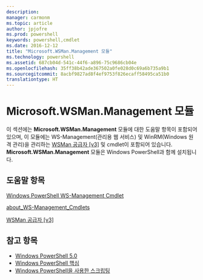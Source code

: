 ```yaml
---
description: 
manager: carmonm
ms.topic: article
author: jpjofre
ms.prod: powershell
keywords: powershell,cmdlet
ms.date: 2016-12-12
title: "Microsoft.WSMan.Management 모듈"
ms.technology: powershell
ms.assetid: 687cb04d-541c-44f6-a896-75c9686cb04e
ms.openlocfilehash: 35ff38b42ade367502a0fe028d0c69a6b735a9b1
ms.sourcegitcommit: 8acbf9827ad8f4ef9753f826ecaff58495ca51b0
translationtype: HT
---
```

# <a name="microsoftwsmanmanagement-module"></a>Microsoft.WSMan.Management 모듈
이 섹션에는 **Microsoft.WSMan.Management** 모듈에 대한 도움말 항목이 포함되어 있으며, 이 모듈에는 WS-Management(관리용 웹 서비스) 및 WinRM(Windows 원격 관리)을 관리하는 [WSMan 공급자 [v3]](https://technet.microsoft.com/en-us/library/4c3d8d36-4f7a-4211-996f-64110e4b2eb7) 및 cmdlet이 포함되어 있습니다. **Microsoft.WSMan.Management** 모듈은 Windows PowerShell과 함께 설치됩니다.

## <a name="help-topics"></a>도움말 항목
[Windows PowerShell WS-Management Cmdlet](http://go.microsoft.com/fwlink/?LinkID=245863)

[about_WS-Management_Cmdlets](https://technet.microsoft.com/en-us/library/6ed3370a-ea10-45a5-9493-696aeace27ed)

[WSMan 공급자 [v3]](https://technet.microsoft.com/en-us/library/4c3d8d36-4f7a-4211-996f-64110e4b2eb7)

## <a name="see-also"></a>참고 항목
- [Windows PowerShell 5.0](Windows-PowerShell-5.0.md)
- [Windows PowerShell 핵심](https://technet.microsoft.com/en-us/library/4b75f1e4-f327-48f3-92ab-bf5435094d41)
- [Windows PowerShell을 사용한 스크립팅](../../getting-started/fundamental/Scripting-with-Windows-PowerShell.md)

